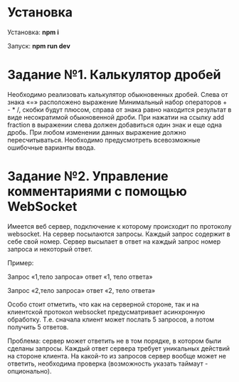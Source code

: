 # Установка

Установка:
**npm i**

Запуск:
**npm run dev**

# Задание №1. Калькулятор дробей

Необходимо реализовать калькулятор обыкновенных дробей. Слева от знака «=» расположено выражение 
Минимальный набор операторов + - * /, скобки будут плюсом, справа от знака равно находится результат в виде несократимой обыкновенной дроби. При нажатии на ссылку add fraction в выражении слева должен добавиться один знак и еще одна дробь. При любом изменении данных выражение должно пересчитываться. Необходимо предусмотреть всевозможные ошибочные варианты ввода.

# Задание №2. Управление комментариями с помощью WebSocket

Имеется веб сервер, подключение к которому происходит по протоколу websocket. На сервер посылаются запросы. 
Каждый запрос содержит в себе свой номер. Сервер высылает в ответ на каждый запрос номер запроса и некоторый ответ.

Пример:

Запрос «1,тело запроса» ответ «1, тело ответа»

Запрос «2,тело запроса» ответ «2, тело ответа»

Особо стоит отметить, что как на серверной стороне, так и на клиентской протокол websocket предусматривает асинхронную обработку. Т.е. сначала клиент может послать 5 запросов, а потом получить 5 ответов. 

Проблема: сервер может ответить не в том порядке, в котором были сделаны запросы. Каждый ответ сервера требует уникальных действий на стороне клиента. На какой-то из запросов сервер вообще может не ответить, необходима проверка (возможность указать таймаут - опционально).
